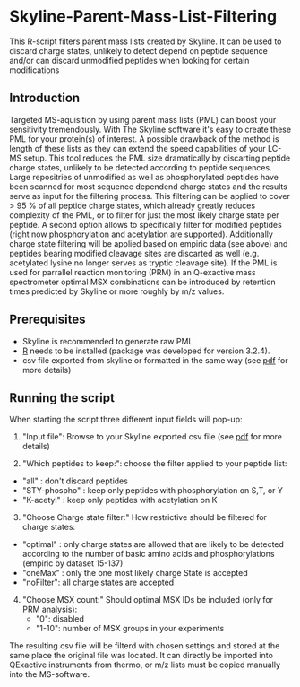 # Skyline-Parent-Mass-List-Filtering
This R-script filters parent mass lists created by Skyline. It can be used to discard charge states, unlikely to detect depend on peptide sequence and/or can discard unmodified peptides when looking for certain modifications


## Introduction

Targeted MS-aquisition by using parent mass lists (PML) can boost your sensitivity tremendously. With The Skyline software it's easy to create these PML for your protein(s) of interest. A possible drawback of the method is length of these lists as they can extend the speed capabilities of your LC-MS setup. This tool reduces the PML size dramatically by discarting peptide charge states, unlikely to be detected according to peptide sequences. Large repositries of unmodified as well as phosphorylated peptides have been scanned for most sequence dependend charge states and the results serve as input for the filtering process. This filtering can be applied to cover > 95 % of all peptide charge states, which already greatly reduces complexity of the PML, or to filter for just the most likely charge state per peptide.
A second option allows to specifically filter for modified peptides (right now phosphorylation and acetylation are supported). Additionally charge state filtering will be applied based on empiric data (see above) and peptides bearing modified cleavage sites are discarted as well (e.g. acetylated lysine no longer serves as tryptic cleavage site).
If the PML is used for parrallel reaction monitoring (PRM) in an Q-exactive mass spectrometer optimal MSX combinations can be introduced by retention times predicted by Skyline or more roughly by m/z values.

## Prerequisites

 - Skyline is recommended to generate raw PML
 - [R](https://cran.r-project.org/bin/windows/base/) needs to be installed (package was developed for version 3.2.4).
 - csv file exported from skyline or formatted in the same way (see [pdf](Creating-parent-mass-lists-with-skyline.pdf) for more details)

## Running the script

When starting the script three different input fields will pop-up:
 1. "Input file": Browse to your Skyline exported csv file (see [pdf](Creating-parent-mass-lists-with-skyline.pdf) for more details)

 2. "Which peptides to keep:": choose the filter applied to your peptide list:
   - "all"         : don't discard peptides
   -  "STY-phospho" : keep only peptides with phosphorylation on S,T, or Y
   - "K-acetyl"    : keep only peptides with acetylation on K

 3. "Choose Charge state filter:" How restrictive should be filtered for charge states:
   - "optimal" : only charge states are allowed that are likely to be detected according to the number of basic amino acids and phosphorylations (empiric by dataset 15-137)
   - "oneMax"  : only the one most likely charge State is accepted
   - "noFilter": all charge states are accepted

4. "Choose MSX count:" Should optimal MSX IDs be included (only for PRM analysis):
   - "0": disabled
   - "1-10": number of MSX groups in your experiments

The resulting csv file will be filterd with chosen settings and stored at the same place the original file was located. It can directly be imported into QExactive instruments from thermo, or m/z lists must be copied manually into the MS-software.

